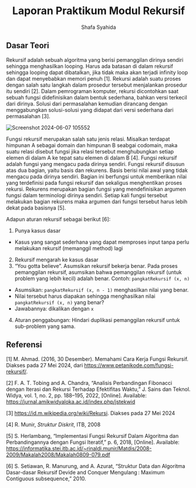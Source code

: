 # <h1 align="center">Laporan Praktikum Modul Rekursif</h1>
<p align="center">Shafa Syahida</p>

## Dasar Teori

Rekursif adalah sebuah algoritma yang berisi pemanggilan dirinya sendiri sehingga menghasilkan looping. Harus ada batasan di dalam rekursif sehingga looping dapat dibatalkan, jika tidak maka akan terjadi infinity loop dan dapat menyebabkan memori penuh [1]. Rekursi adalah suatu proses dengan salah satu langkah dalam prosedur tersebut menjalankan prosedur itu sendiri [2]. Dalam pemrograman komputer, rekursi dicontohkan saat sebuah fungsi didefinisikan dalam bentuk sederhana, bahkan versi terkecil dari dirinya. Solusi dari permasalahan kemudian dirancang dengan menggabungkan solusi-solusi yang didapat dari versi sederhana dari permasalahan [3].

![Screenshot 2024-06-07 105552](https://github.com/shafasyahii/Praktikum-Struktur-Data-Assignment/assets/162096931/0fce1228-9ab9-49bb-a0d9-51bba4708044)

Fungsi rekursif merupakan salah satu jenis relasi. Misalkan terdapat himpunan A sebagai domain dan himpunan B seabgai codomain, maka suatu relasi disebut fungsi jika relasi tersebut menghubungkan setiap elemen di dalam A ke tepat satu elemen di dalam B [4]. Fungsi rekursif adalah fungsi yang mengacu pada dirinya sendiri. Fungsi rekursif disusun atas dua bagian, yaitu basis dan rekurens. Basis berisi nilai awal yang tidak mengacu pada dirinya sendiri. Bagian ini berfungsi untuk memberikan nilai yang terdefinisi pada fungsi rekursif dan sekaligus menghentikan proses rekursi. Rekurens merupakan bagian fungsi yang mendefinisikan argumen fungsi dalam terminologi dirinya sendiri. Setiap kali fungsi tersebut melakukan bagian rekurens maka argumen dari fungsi tersebut harus lebih dekat pada basisnya [5].

Adapun aturan rekursif sebagai berikut [6]:

1. Punya kasus dasar
- Kasus yang sangat sederhana yang dapat memproses input tanpa perlu melakukan rekursif (memanggil method) lagi
2. Rekursif mengarah ke kasus dasar
3. “You gotta believe”. Asumsikan rekursif bekerja benar. Pada proses pemanggilan rekursif, asumsikan bahwa pemanggilan rekursif (untuk problem yang lebih kecil) adalah benar.
Contoh: ```pangkatRekursif (x, n)```
- Asumsikan: ```pangkatRekursif (x, n - 1)``` menghasilkan nilai yang benar.
- Nilai tersebut harus diapakan sehingga menghasilkan nilai ```pangkatRekursif (x, n)``` yang benar?
- Jawabannya: dikalikan dengan ```x```
4. Aturan penggabungan: Hindari duplikasi pemanggilan rekursif untuk sub-problem yang sama.

## Referensi
[1] M. Ahmad. (2016, 30 Desember). Memahami Cara Kerja Fungsi Rekursif. Diakses pada 27 Mei 2024, dari https://www.petanikode.com/fungsi-rekursif/.

[2] F. A. T. Tobing and A. Chandra, “Analisis Perbandingan Fibonacci dengan Iterasi dan Rekursi Terhadap Efektifitas Waktu,” J. Sains dan Teknol. Widya, vol. 1, no. 2, pp. 188–195, 2022, [Online]. Available: https://jurnal.amikwidyaloka.ac.id/index.php/jstekwid

[3] https://id.m.wikipedia.org/wiki/Rekursi. Diakses pada 27 Mei 2024

[4] R. Munir, *Struktur Diskrit*, ITB, 2008

[5] S. Herlambang, “Implementasi Fungsi Rekursif Dalam Algoritma dan Perbandingannya dengan Fungsi Iteratif,” p. 6, 2018, [Online]. Available: https://informatika.stei.itb.ac.id/~rinaldi.munir/Matdis/2008-2009/Makalah2008/Makalah0809-079.pdf

[6] S. Setiawan, R. Manurung, and A. Azurat, “Struktur Data dan Algoritma Dasar-dasar Rekursif Devide and Conquer Mengulang : Maximum Contiguous subsequence,” 2010.

